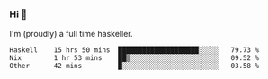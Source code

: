 ### Hi 👋

I'm (proudly) a full time haskeller.

<!--START_SECTION:waka-->

```text
Haskell    15 hrs 50 mins  ████████████████████░░░░░   79.73 %
Nix        1 hr 53 mins    ██▒░░░░░░░░░░░░░░░░░░░░░░   09.52 %
Other      42 mins         █░░░░░░░░░░░░░░░░░░░░░░░░   03.58 %
```

<!--END_SECTION:waka-->
